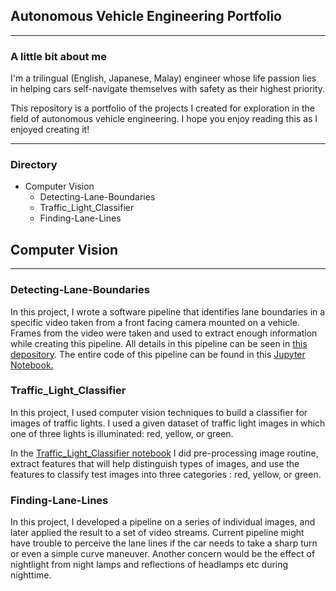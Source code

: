 ## Autonomous Vehicle Engineering Portfolio 
-------------------------------------------------------------------------------------------------------------------------------------------------------------
### A little bit about me
I'm a trilingual (English, Japanese, Malay) engineer whose life passion lies in helping cars self-navigate themselves with safety as their highest priority.

This repository is a portfolio of the projects I created for exploration in the field of autonomous vehicle engineering. 
I hope you enjoy reading this as I enjoyed creating it! 

-------------------------------------------------------------------------------------------------------------------------------------------------------------

### Directory

* Computer Vision 
  * Detecting-Lane-Boundaries
  * Traffic_Light_Classifier
  * Finding-Lane-Lines

## Computer Vision 
---
### Detecting-Lane-Boundaries
In this project, I wrote a software pipeline that identifies lane boundaries in a specific video taken from a front facing camera mounted on a vehicle. Frames from the video were taken and used to extract enough information while creating this pipeline. All details in this pipeline can be seen in [this depository](https://github.com/Arina-W/Detecting-Lane-Boundaries). The entire code of this pipeline can be found in this [Jupyter Notebook.](http://localhost:8889/notebooks/PycharmProjects/P2/CarND-Advanced-Lane-Lines-master/AdvancedLaneFinding.ipynb)

### Traffic_Light_Classifier
In this project, I used computer vision techniques to build a classifier for images of traffic lights.
I used a given dataset of traffic light images in which one of three lights is illuminated: red, yellow, or green.

In the [Traffic_Light_Classifier notebook](https://github.com/Arina-W/Traffic_Light_Classifier/blob/master/Traffic_Light_Classifier.ipynb) I did
pre-processing image routine, extract features that will help distinguish types of images, and use the features to classify test images into three 
categories : red, yellow, or green. 

### Finding-Lane-Lines
In this project, I developed a pipeline on a series of individual images, and later applied the result to a set of video streams.
 Current pipeline might have trouble to perceive the lane lines if the car needs to take a sharp turn
 or even a simple curve maneuver. Another concern would be the effect of nightlight from night lamps and reflections of headlamps etc
 during nighttime.

